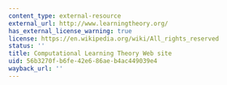 ```yaml
---
content_type: external-resource
external_url: http://www.learningtheory.org/
has_external_license_warning: true
license: https://en.wikipedia.org/wiki/All_rights_reserved
status: ''
title: Computational Learning Theory Web site
uid: 56b3270f-b6fe-42e6-86ae-b4ac449039e4
wayback_url: ''
---
```

